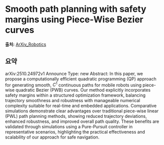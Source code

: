 # Smooth path planning with safety margins using Piece-Wise Bezier curves

**출처:** [ArXiv_Robotics](https://arxiv.org/abs/2510.24972)

## 요약
arXiv:2510.24972v1 Announce Type: new
Abstract: In this paper, we propose a computationally efficient quadratic programming (QP) approach for generating smooth, $C^1$ continuous paths for mobile robots using piece-wise quadratic Bezier (PWB) curves. Our method explicitly incorporates safety margins within a structured optimization framework, balancing trajectory smoothness and robustness with manageable numerical complexity suitable for real-time and embedded applications. Comparative simulations demonstrate clear advantages over traditional piece-wise linear (PWL) path planning methods, showing reduced trajectory deviations, enhanced robustness, and improved overall path quality. These benefits are validated through simulations using a Pure-Pursuit controller in representative scenarios, highlighting the practical effectiveness and scalability of our approach for safe navigation.

